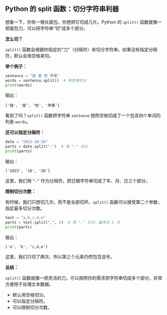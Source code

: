 ##  Python 的 split 函数：切分字符串利器

想象一下，你有一根长面包，你想把它切成几片。Python 的 `split()` 函数就像一把面包刀，可以把字符串“切”成多个部分。

**怎么切？**

`split()` 函数会根据你指定的“刀”（分隔符）来切分字符串。如果没有指定分隔符，默认会用空格来切。

**举个例子：**

```python
sentence = "我 爱 吃 苹果"
words = sentence.split()  # 用空格切分
print(words) 
```

输出：

```
['我', '爱', '吃', '苹果']
```

看到了吗？`split()` 函数把字符串 `sentence` 按照空格切成了一个包含四个单词的列表 `words`。

**还可以指定分隔符：**

```python
date = "2023-10-26"
parts = date.split("-")  # 用 "-" 切分
print(parts)
```

输出：

```
['2023', '10', '26']
```

这里，我们用 `“-”` 作为分隔符，把日期字符串切成了年、月、日三个部分。

**限制切分次数：**

有时候，我们只想切几次，而不是全部切开。`split()` 函数可以接受第二个参数，指定最多切分次数。

```python
text = "a,b,c,d,e"
parts = text.split(",", 2)  # 用 "," 切分，最多切 2 次
print(parts)
```

输出：

```
['a', 'b', 'c,d,e']
```

这里，我们只切了两次，所以第三个元素仍然包含逗号。

**总结：**

`split()` 函数就像一把灵活的刀，可以按照你的需求把字符串切成多个部分，非常方便用于处理文本数据。

* 默认用空格切分。
* 可以指定分隔符。
* 可以限制切分次数。
